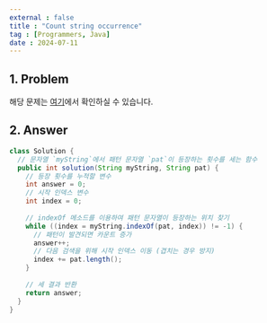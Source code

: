 ```yaml
---
external : false
title : "Count string occurrence"
tag : [Programmers, Java]
date : 2024-07-11
---
```


## 1. Problem

해당 문제는 [여기](https://school.programmers.co.kr/learn/courses/30/lessons/181871)에서 확인하실 수 있습니다.

## 2. Answer

```java
class Solution {
  // 문자열 `myString`에서 패턴 문자열 `pat`이 등장하는 횟수를 세는 함수
  public int solution(String myString, String pat) {
    // 등장 횟수를 누적할 변수
    int answer = 0;
    // 시작 인덱스 변수
    int index = 0;
    
    // indexOf 메소드를 이용하여 패턴 문자열이 등장하는 위치 찾기
    while ((index = myString.indexOf(pat, index)) != -1) {
      // 패턴이 발견되면 카운트 증가
      answer++;
      // 다음 검색을 위해 시작 인덱스 이동 (겹치는 경우 방지)
      index += pat.length();
    }
    
    // 세 결과 반환
    return answer;
  }
}
```
